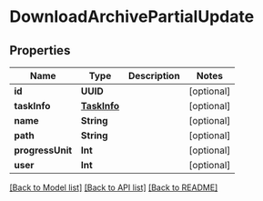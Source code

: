 # DownloadArchivePartialUpdate

## Properties

Name | Type | Description | Notes
------------ | ------------- | ------------- | -------------
**id** | **UUID** |  | [optional] 
**taskInfo** | [**TaskInfo**](TaskInfo.md) |  | [optional] 
**name** | **String** |  | [optional] 
**path** | **String** |  | [optional] 
**progressUnit** | **Int** |  | [optional] 
**user** | **Int** |  | [optional] 

[[Back to Model list]](../README.md#documentation-for-models) [[Back to API list]](../README.md#documentation-for-api-endpoints) [[Back to README]](../README.md)


